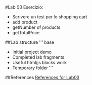 #Lab 03
Esercizio:

* Scrivere un test per lo shopping cart
* add product
* getNumber of products
* getTotalPrice



##Lab structure
'''
base
  - Initial project
demo
  - Completed lab
fragments
  - Useful html/js blocks
work
  - Temporary folder
'''

##References
[References for Lab03](angularjs-quickstart-03.md)
